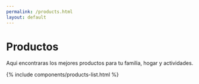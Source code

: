 ```yaml
---
permalink: /products.html
layout: default
---
```


<div class="wrapper light-wrapper page-title-wrapper">
    <div class="container inner text-center">
      <h1 class="page-title">Productos</h1>
      <p class="lead">Aqui encontraras los mejores productos para tu familia, hogar y actividades.</p>
    </div>
    <!-- /.container -->
  </div>

  {% include components/products-list.html %}
  